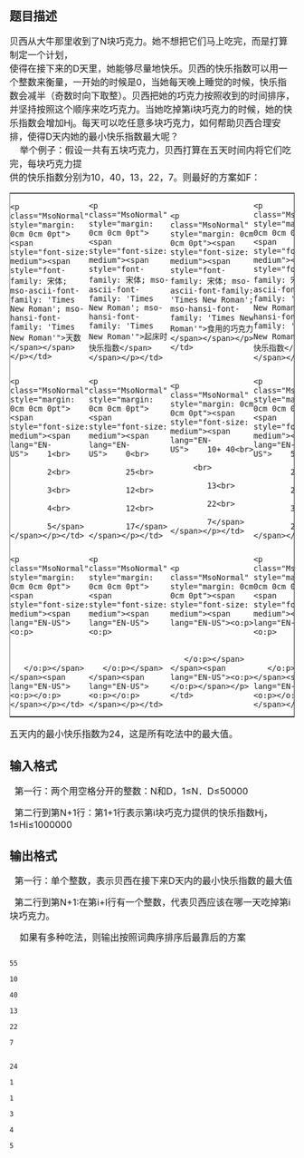 ## 题目描述

<p class="MsoNormal" style="margin: 0cm 0cm 0pt"><span style="font-size: medium"><span style="font-family: 宋体; mso-ascii-font-family: 'Times New Roman'; mso-hansi-font-family: 'Times New Roman'">贝西从大牛那里收到了</span><span lang="EN-US">N</span><span style="font-family: 宋体; mso-ascii-font-family: 'Times New Roman'; mso-hansi-font-family: 'Times New Roman'">块巧克力。她不想把它们马上吃完，而是打算制定一个计划，</span></span></p>
<p class="MsoNormal" style="margin: 0cm 0cm 0pt"><span style="font-size: medium"><span style="font-family: 宋体; mso-ascii-font-family: 'Times New Roman'; mso-hansi-font-family: 'Times New Roman'">使得在接下来的</span><span lang="EN-US">D</span><span style="font-family: 宋体; mso-ascii-font-family: 'Times New Roman'; mso-hansi-font-family: 'Times New Roman'">天里，她能够尽量地快乐。贝西的快乐指数可以用一个整数来衡量，一开始的时候是</span><span lang="EN-US">0</span><span style="font-family: 宋体; mso-ascii-font-family: 'Times New Roman'; mso-hansi-font-family: 'Times New Roman'">，当她每天晚上睡觉的时候，快乐指数会减半（奇数时向下取整）。贝西把她的巧克力按照收到的时间排序，并坚持按照这个顺序来吃巧克力。当她吃掉第</span><span lang="EN-US">i</span><span style="font-family: 宋体; mso-ascii-font-family: 'Times New Roman'; mso-hansi-font-family: 'Times New Roman'">块巧克力的时候，她的快乐指数会增加</span><span lang="EN-US">Hj</span><span style="font-family: 宋体; mso-ascii-font-family: 'Times New Roman'; mso-hansi-font-family: 'Times New Roman'">。每天可以吃任意多块巧克力，如何帮助贝西合理安排，使得</span><span lang="EN-US">D</span><span style="font-family: 宋体; mso-ascii-font-family: 'Times New Roman'; mso-hansi-font-family: 'Times New Roman'">天内她的最小快乐指数最大呢？</span></span></p>
<p class="MsoNormal" style="margin: 0cm 0cm 0pt"><span style="font-size: medium"><span lang="EN-US">    </span><span style="font-family: 宋体; mso-ascii-font-family: 'Times New Roman'; mso-hansi-font-family: 'Times New Roman'">举个例子：假设一共有五块巧克力，贝西打算在五天时间内将它们吃完，每块巧克力提</span></span></p>
<p class="MsoNormal" style="margin: 0cm 0cm 0pt"><span style="font-size: medium"><span style="font-family: 宋体; mso-ascii-font-family: 'Times New Roman'; mso-hansi-font-family: 'Times New Roman'">供的快乐指数分别为</span><span lang="EN-US">10</span><span style="font-family: 宋体; mso-ascii-font-family: 'Times New Roman'; mso-hansi-font-family: 'Times New Roman'">，</span><span lang="EN-US">40</span><span style="font-family: 宋体; mso-ascii-font-family: 'Times New Roman'; mso-hansi-font-family: 'Times New Roman'">，</span><span lang="EN-US">13</span><span style="font-family: 宋体; mso-ascii-font-family: 'Times New Roman'; mso-hansi-font-family: 'Times New Roman'">，</span><span lang="EN-US">22</span><span style="font-family: 宋体; mso-ascii-font-family: 'Times New Roman'; mso-hansi-font-family: 'Times New Roman'">，</span><span lang="EN-US">7</span><span style="font-family: 宋体; mso-ascii-font-family: 'Times New Roman'; mso-hansi-font-family: 'Times New Roman'">。则最好的方案如</span><span lang="EN-US">F</span><span style="font-family: 宋体; mso-ascii-font-family: 'Times New Roman'; mso-hansi-font-family: 'Times New Roman'">：</span></span></p>
<p></p>
<table class="MsoNormalTable" cellspacing="0" cellpadding="0" border="1" style="mso-cellspacing: 0cm; mso-padding-alt: 0cm 0cm 0cm 0cm">
 <tbody>
  <tr style="height: 16.5pt; mso-yfti-irow: 0; mso-yfti-firstrow: yes">
   <td nowrap width="50" style="border-right: #ece9d8; padding-right: 0cm; border-top: #ece9d8; padding-left: 0cm; padding-bottom: 0cm; border-left: #ece9d8; width: 37.5pt; padding-top: 0cm; border-bottom: #ece9d8; height: 16.5pt; background-color: transparent">
    <p class="MsoNormal" style="margin: 0cm 0cm 0pt"><span style="font-size: medium"><span style="font-family: 宋体; mso-ascii-font-family: 'Times New Roman'; mso-hansi-font-family: 'Times New Roman'">天数</span></span></p></td>
   <td nowrap width="144" style="border-right: #ece9d8; padding-right: 0cm; border-top: #ece9d8; padding-left: 0cm; padding-bottom: 0cm; border-left: #ece9d8; width: 108pt; padding-top: 0cm; border-bottom: #ece9d8; height: 16.5pt; background-color: transparent">
    <p class="MsoNormal" style="margin: 0cm 0cm 0pt"><span style="font-size: medium"><span style="font-family: 宋体; mso-ascii-font-family: 'Times New Roman'; mso-hansi-font-family: 'Times New Roman'">起床时快乐指数</span></span></p></td>
   <td nowrap width="126" style="border-right: #ece9d8; padding-right: 0cm; border-top: #ece9d8; padding-left: 0cm; padding-bottom: 0cm; border-left: #ece9d8; width: 94.5pt; padding-top: 0cm; border-bottom: #ece9d8; height: 16.5pt; background-color: transparent">
    <p class="MsoNormal" style="margin: 0cm 0cm 0pt"><span style="font-size: medium"><span style="font-family: 宋体; mso-ascii-font-family: 'Times New Roman'; mso-hansi-font-family: 'Times New Roman'">食用的巧克力</span></span></p></td>
   <td nowrap width="142" style="border-right: #ece9d8; padding-right: 0cm; border-top: #ece9d8; padding-left: 0cm; padding-bottom: 0cm; border-left: #ece9d8; width: 106.5pt; padding-top: 0cm; border-bottom: #ece9d8; height: 16.5pt; background-color: transparent">
    <p class="MsoNormal" style="margin: 0cm 0cm 0pt"><span style="font-size: medium"><span style="font-family: 宋体; mso-ascii-font-family: 'Times New Roman'; mso-hansi-font-family: 'Times New Roman'">就寝时快乐指数</span></span></p></td>
  </tr>
  <tr style="height: 101.25pt; mso-yfti-irow: 1">
   <td nowrap width="50" style="border-right: #ece9d8; padding-right: 0cm; border-top: #ece9d8; padding-left: 0cm; padding-bottom: 0cm; border-left: #ece9d8; width: 37.5pt; padding-top: 0cm; border-bottom: #ece9d8; height: 101.25pt; background-color: transparent">
    <p class="MsoNormal" style="margin: 0cm 0cm 0pt"><span style="font-size: medium"><span lang="EN-US">    1<br>
            2<br>
            3<br>
            4<br>
            5</span></span></p></td>
   <td nowrap width="144" style="border-right: #ece9d8; padding-right: 0cm; border-top: #ece9d8; padding-left: 0cm; padding-bottom: 0cm; border-left: #ece9d8; width: 108pt; padding-top: 0cm; border-bottom: #ece9d8; height: 101.25pt; background-color: transparent">
    <p class="MsoNormal" style="margin: 0cm 0cm 0pt"><span style="font-size: medium"><span lang="EN-US">    0<br>
            25<br>
            12<br>
            12<br>
            17</span></span></p></td>
   <td nowrap width="126" style="border-right: #ece9d8; padding-right: 0cm; border-top: #ece9d8; padding-left: 0cm; padding-bottom: 0cm; border-left: #ece9d8; width: 94.5pt; padding-top: 0cm; border-bottom: #ece9d8; height: 101.25pt; background-color: transparent">
    <p class="MsoNormal" style="margin: 0cm 0cm 0pt"><span style="font-size: medium"><span lang="EN-US">    10+ 40<br>
         <br>
            13<br>
            22<br>
            7</span></span></p></td>
   <td nowrap width="142" style="border-right: #ece9d8; padding-right: 0cm; border-top: #ece9d8; padding-left: 0cm; padding-bottom: 0cm; border-left: #ece9d8; width: 106.5pt; padding-top: 0cm; border-bottom: #ece9d8; height: 101.25pt; background-color: transparent">
    <p class="MsoNormal" style="margin: 0cm 0cm 0pt"><span style="font-size: medium"><span lang="EN-US">    50<br>
            25<br>
            25<br>
            34<br>
            24</span></span></p></td>
  </tr>
  <tr style="mso-yfti-irow: 2; mso-yfti-lastrow: yes">
   <td style="border-right: #ece9d8; padding-right: 0cm; border-top: #ece9d8; padding-left: 0cm; padding-bottom: 0cm; border-left: #ece9d8; padding-top: 0cm; border-bottom: #ece9d8; background-color: transparent">
    <p class="MsoNormal" style="margin: 0cm 0cm 0pt"><span style="font-size: medium"><span lang="EN-US"><o:p>
         
       </o:p></span></span><span lang="EN-US"><o:p></o:p></span></p></td>
   <td style="border-right: #ece9d8; padding-right: 0cm; border-top: #ece9d8; padding-left: 0cm; padding-bottom: 0cm; border-left: #ece9d8; padding-top: 0cm; border-bottom: #ece9d8; background-color: transparent">
    <p class="MsoNormal" style="margin: 0cm 0cm 0pt"><span style="font-size: medium"><span lang="EN-US"><o:p>
         
       </o:p></span></span><span lang="EN-US"><o:p></o:p></span></p></td>
   <td style="border-right: #ece9d8; padding-right: 0cm; border-top: #ece9d8; padding-left: 0cm; padding-bottom: 0cm; border-left: #ece9d8; padding-top: 0cm; border-bottom: #ece9d8; background-color: transparent">
    <p class="MsoNormal" style="margin: 0cm 0cm 0pt"><span style="font-size: medium"><span lang="EN-US"><o:p>
         
       </o:p></span></span><span lang="EN-US"><o:p></o:p></span></p></td>
   <td style="border-right: #ece9d8; padding-right: 0cm; border-top: #ece9d8; padding-left: 0cm; padding-bottom: 0cm; border-left: #ece9d8; padding-top: 0cm; border-bottom: #ece9d8; background-color: transparent">
    <p class="MsoNormal" style="margin: 0cm 0cm 0pt"><span style="font-size: medium"><span lang="EN-US"><o:p>
         
       </o:p></span></span><span lang="EN-US"><o:p></o:p></span></p></td>
  </tr>
 </tbody>
</table>
<p></p>
<p class="MsoNormal" style="margin: 0cm 0cm 0pt"><span style="font-size: medium"><span style="font-family: 宋体; mso-ascii-font-family: 'Times New Roman'; mso-hansi-font-family: 'Times New Roman'">五天内的最小快乐指数为</span><span lang="EN-US">24</span><span style="font-family: 宋体; mso-ascii-font-family: 'Times New Roman'; mso-hansi-font-family: 'Times New Roman'">，这是所有吃法中的最大值。</span></span></p>
<p class="MsoNormal" style="margin: 0cm 0cm 0pt"></p>

## 输入格式

<div>
 <span style="font-size: medium">  第一行：两个用空格分开的整数：N和D，1≤N．D≤50000</span>
</div>
<div>
 <span style="font-size: medium">  第二行到第N+1行：第1+1行表示第i块巧克力提供的快乐指数Hj，1≤Hi≤1000000</span>
</div>

## 输出格式

<div>
 <span style="font-size: medium">  第一行：单个整数，表示贝西在接下来D天内的最小快乐指数的最大值</span>
</div>
<div>
 <span style="font-size: medium">  第二行到第N+1:在第i+l行有一个整数，代表贝西应该在哪一天吃掉第i块巧克力。</span>
</div>
<div>
 <span style="font-size: medium">    如果有多种吃法，则输出按照词典序排序后最靠后的方案</span>
</div>

```input1
55
10
40
13
22
7
```
```output1
24
1
1
3
4
5
```
